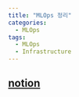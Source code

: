 ```yaml
---
title: "MLOps 정리"
categories:
  - MLOps
tags:
  - MLOps
  - Infrastructure
---
```


## [notion](https://www.notion.so/MLOps-3cacf84e0b8b4ebdbe8d1aa4b5cb777b)
